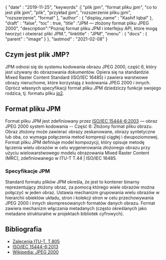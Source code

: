 {
  "date" : "2019-11-25",
  "keywords" :[ "plik jpm", "format pliku jpm", "co to jest plik jpm", "plik", "przykład jpm", "rozszerzenie pliku jpm", "rozszerzenie", "format" ],
  "author" : {
    "display_name" : "Kashif Iqbal"
},
  "draft" : "false",
  "toc" : true,
  "title" :"JPM — złożony format pliku JPEG 2000",
  "description":"Poznaj format pliku JPM i interfejsy API, które mogą tworzyć i otwierać pliki JPM.",
  "linktitle" : "JPM",
  "menu" : {
    "docs" : {
      "parent" : "image"
}
},
  "lastmod" : "2021-02-08"
}

## Czym jest plik JMP?

JPM odnosi się do systemu kodowania obrazu JPEG 2000, część 6, który jest używany do obrazowania dokumentów. Opiera się na standardzie Mixed Raster Content Standard (ISO/IEC 16485) i zawiera warstwowe obrazy nieruchome, które korzystają z kodowania JPEG 2000 i innych. Oprócz własnych specyfikacji format pliku JPM dziedziczy funkcje swojego rodzica, tj. formatu pliku [jp2](/pl/image/jp2/).

## Format pliku JPM

Format pliku JPM jest zdefiniowany przez [ISO/IEC 15444-6:2003](http://www.iso.org/iso/home/store/catalogue_ics/catalogue_detail_ics.htm?csnumber=61124) — obraz JPEG 2000 system kodowania -- Część 6: Złożony format pliku obrazu. Obraz złożony może zawierać obrazy zeskanowane, obrazy syntetyczne lub oba, co wymaga połączenia metod kompresji ciągłej i dwupoziomowej. Format pliku JPM definiuje model kompozycji, który opisuje metodę łączenia wielu obrazów w celu wygenerowania złożonego obrazu przy użyciu wielowarstwowego modelu obrazowania Mixed Raster Content (MRC), zdefiniowanego w ITU-T T.44 | ISO/IEC 16485.

### Specyfikacje JPM
Standard formatu plików JPM określa, że jest to kontener binarny reprezentujący złożony obraz, za pomocą którego wiele obrazów można połączyć w jeden obraz. Ustawia mechanizm grupowania wielu obrazów w hierarchii obiektów układu, stron i kolekcji stron w celu przechowywania JPEG 2000 i innych skompresowanych formatów danych obrazu. Format zawiera mechanizm włączania metadanych (często określanych jako metadane strukturalne w projektach bibliotek cyfrowych).

## Bibliografia

* [Zalecenia ITU-T. T.805](http://www.itu.int/rec/T-REC-T.805/en)
* [ISO/IEC 15444-6:2013](http://www.iso.org/iso/home/store/catalogue_ics/catalogue_detail_ics.htm?csnumber=61124)
* [Wikipedia: JPEG 2000](https://en.wikipedia.org/wiki/JPEG_2000)

